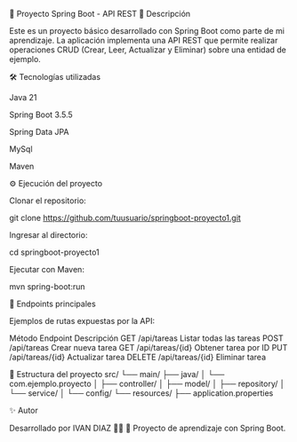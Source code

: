 📌 Proyecto Spring Boot - API REST
🚀 Descripción

Este es un proyecto básico desarrollado con Spring Boot como parte de mi aprendizaje.
La aplicación implementa una API REST que permite realizar operaciones CRUD (Crear, Leer, Actualizar y Eliminar) sobre una entidad de ejemplo.

🛠️ Tecnologías utilizadas

Java 21

Spring Boot 3.5.5

Spring Data JPA

MySql

Maven

⚙️ Ejecución del proyecto

Clonar el repositorio:

git clone https://github.com/tuusuario/springboot-proyecto1.git

Ingresar al directorio:

cd springboot-proyecto1

Ejecutar con Maven:

mvn spring-boot:run

📡 Endpoints principales

Ejemplos de rutas expuestas por la API:

Método	Endpoint	Descripción
GET	/api/tareas	Listar todas las tareas
POST	/api/tareas	Crear nueva tarea
GET	/api/tareas/{id}	Obtener tarea por ID
PUT	/api/tareas/{id}	Actualizar tarea
DELETE	/api/tareas/{id}	Eliminar tarea

📂 Estructura del proyecto
src/
 └── main/
     ├── java/
     │   └── com.ejemplo.proyecto
     │       ├── controller/
     │       ├── model/
     │       ├── repository/
     │       └── service/
     │       └── config/
     └── resources/
         ├── application.properties

✨ Autor

Desarrollado por IVAN DIAZ 👨‍💻
📌 Proyecto de aprendizaje con Spring Boot.
